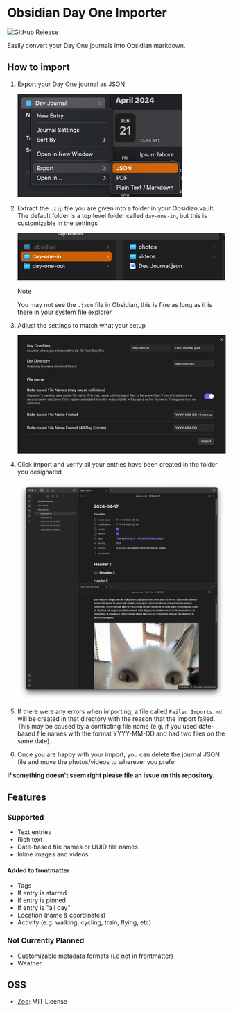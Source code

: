 # Obsidian Day One Importer

![GitHub Release](https://img.shields.io/github/v/release/marcdonald/obsidian-day-one-importer)

Easily convert your Day One journals into Obsidian markdown.

## How to import

1. Export your Day One journal as JSON

   ![day-one-export.png](.github/assets/day-one-export.png)

2. Extract the `.zip` file you are given into a folder in your Obsidian vault. The default folder is a top level
   folder called `day-one-in`, but this is customizable in the settings

   ![unzipped-in-obsidian.png](.github/assets/unzipped-in-obsidian.png)

   > [!NOTE]
   > You may not see the `.json` file in Obsidian, this is fine as long as it is there in your system file explorer

3. Adjust the settings to match what your setup

   ![example-settings.png](.github/assets/example-settings.png)

4. Click import and verify all your entries have been created in the folder you designated

   ![img.png](.github/assets/successful-import.png)

5. If there were any errors when importing, a file called `Failed Imports.md` will be created in that directory with the
   reason that the import failed. This may be caused by a conflicting file name (e.g. if you used date-based file
   names with the format YYYY-MM-DD and had two files on the same date).

6. Once you are happy with your import, you can delete the journal JSON file and move the photos/videos to wherever
   you prefer

**If something doesn't seem right please file an issue on this repository.**

## Features

### Supported

- Text entries
- Rich text
- Date-based file names or UUID file names
- Inline images and videos

#### Added to frontmatter

- Tags
- If entry is starred
- If entry is pinned
- If entry is "all day"
- Location (name & coordinates)
- Activity (e.g. walking, cycling, train, flying, etc)

### Not Currently Planned

- Customizable metadata formats (i.e not in frontmatter)
- Weather

## OSS

- [Zod](https://zod.dev/): MIT License
